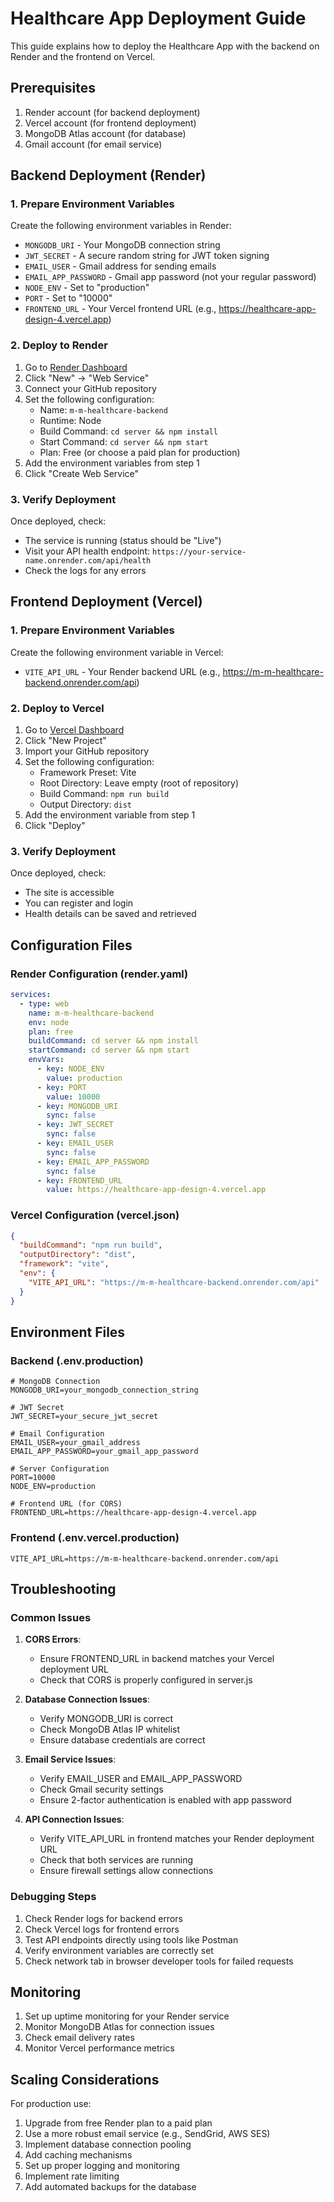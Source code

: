 # Healthcare App Deployment Guide

This guide explains how to deploy the Healthcare App with the backend on Render and the frontend on Vercel.

## Prerequisites

1. Render account (for backend deployment)
2. Vercel account (for frontend deployment)
3. MongoDB Atlas account (for database)
4. Gmail account (for email service)

## Backend Deployment (Render)

### 1. Prepare Environment Variables

Create the following environment variables in Render:

- `MONGODB_URI` - Your MongoDB connection string
- `JWT_SECRET` - A secure random string for JWT token signing
- `EMAIL_USER` - Gmail address for sending emails
- `EMAIL_APP_PASSWORD` - Gmail app password (not your regular password)
- `NODE_ENV` - Set to "production"
- `PORT` - Set to "10000"
- `FRONTEND_URL` - Your Vercel frontend URL (e.g., https://healthcare-app-design-4.vercel.app)

### 2. Deploy to Render

1. Go to [Render Dashboard](https://dashboard.render.com/)
2. Click "New" → "Web Service"
3. Connect your GitHub repository
4. Set the following configuration:
   - Name: `m-m-healthcare-backend`
   - Runtime: Node
   - Build Command: `cd server && npm install`
   - Start Command: `cd server && npm start`
   - Plan: Free (or choose a paid plan for production)
5. Add the environment variables from step 1
6. Click "Create Web Service"

### 3. Verify Deployment

Once deployed, check:
- The service is running (status should be "Live")
- Visit your API health endpoint: `https://your-service-name.onrender.com/api/health`
- Check the logs for any errors

## Frontend Deployment (Vercel)

### 1. Prepare Environment Variables

Create the following environment variable in Vercel:

- `VITE_API_URL` - Your Render backend URL (e.g., https://m-m-healthcare-backend.onrender.com/api)

### 2. Deploy to Vercel

1. Go to [Vercel Dashboard](https://vercel.com/dashboard)
2. Click "New Project"
3. Import your GitHub repository
4. Set the following configuration:
   - Framework Preset: Vite
   - Root Directory: Leave empty (root of repository)
   - Build Command: `npm run build`
   - Output Directory: `dist`
5. Add the environment variable from step 1
6. Click "Deploy"

### 3. Verify Deployment

Once deployed, check:
- The site is accessible
- You can register and login
- Health details can be saved and retrieved

## Configuration Files

### Render Configuration (render.yaml)

```yaml
services:
  - type: web
    name: m-m-healthcare-backend
    env: node
    plan: free
    buildCommand: cd server && npm install
    startCommand: cd server && npm start
    envVars:
      - key: NODE_ENV
        value: production
      - key: PORT
        value: 10000
      - key: MONGODB_URI
        sync: false
      - key: JWT_SECRET
        sync: false
      - key: EMAIL_USER
        sync: false
      - key: EMAIL_APP_PASSWORD
        sync: false
      - key: FRONTEND_URL
        value: https://healthcare-app-design-4.vercel.app
```

### Vercel Configuration (vercel.json)

```json
{
  "buildCommand": "npm run build",
  "outputDirectory": "dist",
  "framework": "vite",
  "env": {
    "VITE_API_URL": "https://m-m-healthcare-backend.onrender.com/api"
  }
}
```

## Environment Files

### Backend (.env.production)

```env
# MongoDB Connection
MONGODB_URI=your_mongodb_connection_string

# JWT Secret
JWT_SECRET=your_secure_jwt_secret

# Email Configuration
EMAIL_USER=your_gmail_address
EMAIL_APP_PASSWORD=your_gmail_app_password

# Server Configuration
PORT=10000
NODE_ENV=production

# Frontend URL (for CORS)
FRONTEND_URL=https://healthcare-app-design-4.vercel.app
```

### Frontend (.env.vercel.production)

```env
VITE_API_URL=https://m-m-healthcare-backend.onrender.com/api
```

## Troubleshooting

### Common Issues

1. **CORS Errors**: 
   - Ensure FRONTEND_URL in backend matches your Vercel deployment URL
   - Check that CORS is properly configured in server.js

2. **Database Connection Issues**:
   - Verify MONGODB_URI is correct
   - Check MongoDB Atlas IP whitelist
   - Ensure database credentials are correct

3. **Email Service Issues**:
   - Verify EMAIL_USER and EMAIL_APP_PASSWORD
   - Check Gmail security settings
   - Ensure 2-factor authentication is enabled with app password

4. **API Connection Issues**:
   - Verify VITE_API_URL in frontend matches your Render deployment URL
   - Check that both services are running
   - Ensure firewall settings allow connections

### Debugging Steps

1. Check Render logs for backend errors
2. Check Vercel logs for frontend errors
3. Test API endpoints directly using tools like Postman
4. Verify environment variables are correctly set
5. Check network tab in browser developer tools for failed requests

## Monitoring

1. Set up uptime monitoring for your Render service
2. Monitor MongoDB Atlas for connection issues
3. Check email delivery rates
4. Monitor Vercel performance metrics

## Scaling Considerations

For production use:
1. Upgrade from free Render plan to a paid plan
2. Use a more robust email service (e.g., SendGrid, AWS SES)
3. Implement database connection pooling
4. Add caching mechanisms
5. Set up proper logging and monitoring
6. Implement rate limiting
7. Add automated backups for the database